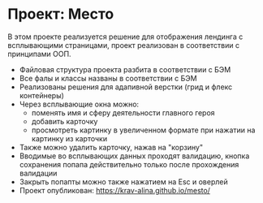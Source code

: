 # Проект: Место

В этом проекте реализуется решение для отображения лендинга с всплывающими страницами, проект реализован в соответствии с принципами ООП.

* Файловая структура проекта разбита в соответствии с БЭМ
* Все фалы и классы названы в соответствии с БЭМ
* Реализованы решения для адапивной верстки (грид и флекс контейнеры)
* Через всплывающие окна можно:
   - поменять имя и сферу деятельности главного героя
   - добавить карточку
   - просмотреть картинку в увеличенном формате при нажатии на картинку из карточки
* Также можно удалить карточку, нажав на "корзину"
* Вводимые во всплывающих данных проходят валидацию, кнопка сохранения попапа действительно только после прохождения валидации
* Закрыть попапты можно также нажатием на Esc и оверлей
* Проект опубликован: https://krav-alina.github.io/mesto/
